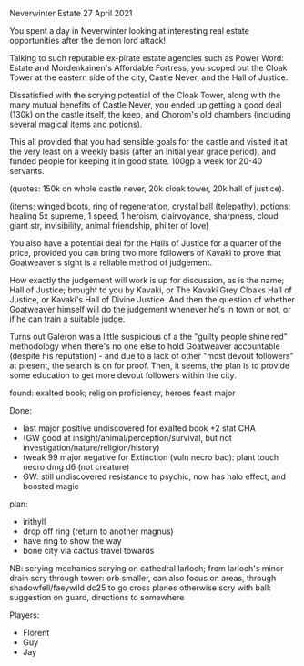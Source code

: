 Neverwinter Estate
27 April 2021

You spent a day in Neverwinter looking at interesting real estate opportunities after the demon lord attack!

Talking to such reputable ex-pirate estate agencies such as Power Word: Estate and Mordenkainen's Affordable Fortress, you scoped out the Cloak Tower at the eastern side of the city, Castle Never, and the Hall of Justice.

Dissatisfied with the scrying potential of the Cloak Tower, along with the many mutual benefits of Castle Never, you ended up getting a good deal (130k) on the castle itself, the keep, and Chorom's old chambers (including several magical items and potions).

This all provided that you had sensible goals for the castle and visited it at the very least on a weekly basis (after an initial year grace period), and funded people for keeping it in good state. 100gp a week for 20-40 servants.

(quotes: 150k on whole castle never, 20k cloak tower, 20k hall of justice).

(items; winged boots, ring of regeneration, crystal ball (telepathy), potions: healing 5x supreme, 1 speed, 1 heroism, clairvoyance, sharpness, cloud giant str, invisibility, animal friendship, philter of love)

You also have a potential deal for the Halls of Justice for a quarter of the price, provided you can bring two more followers of Kavaki to prove that Goatweaver's sight is a reliable method of judgement.

How exactly the judgement will work is up for discussion, as is the name; Hall of Justice; brought to you by Kavaki, or The Kavaki Grey Cloaks Hall of Justice, or Kavaki's Hall of Divine Justice. And then the question of whether Goatweaver himself will do the judgement whenever he's in town or not, or if he can train a suitable judge.

Turns out Galeron was a little suspicious of a the "guilty people shine red" methodology when there's no one else to hold Goatweaver accountable (despite his reputation) - and due to a lack of other "most devout followers" at present, the search is on for proof. Then, it seems, the plan is to provide some education to get more devout followers within the city.

found: exalted book; religion proficiency, heroes feast major

Done:
- last major positive undiscovered for exalted book +2 stat CHA
- (GW good at insight/animal/perception/survival, but not investigation/nature/religion/history)
- tweak 99 major negative for Extinction (vuln necro bad): plant touch necro dmg d6 (not creature)
- GW: still undiscovered resistance to psychic, now has halo effect, and boosted magic

plan:
- irithyll
- drop off ring (return to another magnus)
- have ring to show the way
- bone city via cactus travel towards

NB: scrying mechanics
scrying on cathedral larloch; from larloch's minor drain
scry through tower: orb smaller, can also focus on areas, through shadowfell/faeywild
dc25 to go cross planes otherwise
scry with ball: suggestion on guard, directions to somewhere


Players:
- Florent
- Guy
- Jay
